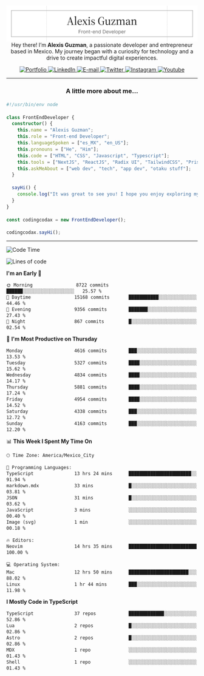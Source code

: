 <img align='right' src="./Banner.png" width="" />
<p align='center'>Hey there! I’m <strong>Alexis Guzman</strong>, a passionate developer and entrepreneur based in Mexico. My journey began with a curiosity for technology and a drive to create impactful digital experiences.</p>

<div align='center'>
  <a href='https://www.codingcodax.dev' target='_blank'>
    <img alt='Portfolio' src='https://img.shields.io/badge/Portfolio-black?logo=vercel&style=flat-square'>
  </a>
  <a href='https://linkedin.com/in/codingcodax' target='_blank'>
    <img alt='LinkedIn' src='https://img.shields.io/badge/LinkedIn-black?logo=LinkedIn&style=flat-square'>
  </a>
  <a href='mailto:hello@codingcodax.com' target='_blank'>
    <img alt='E-mail' src='https://img.shields.io/badge/Email-black?logo=Gmail&style=flat-square'>
  </a>
  <a href='https://x.com/codingcodax' target='_blank'>
    <img alt='Twitter' src='https://img.shields.io/badge/X-black?logo=X&style=flat-square'>
  </a>
  <a href='https://www.instagram.com/codingcodax' target='_blank'>
    <img alt='Instagram' src='https://img.shields.io/badge/Instagram-black?logo=Instagram&style=flat-square'>
  </a>
  <a href='https://www.youtube.com/@codingcodax' target='_blank'>
    <img alt='Youtube' src='https://img.shields.io/badge/YouTube-black?logo=Youtube&style=flat-square'>
  </a>
</div>


---

<h3 align='center'>A little more about me...</h3>

```typescript
#!/usr/bin/env node

class FrontEndDeveloper {
  constructor() {
    this.name = "Alexis Guzman";
    this.role = "Front-end Developer";
    this.languageSpoken = ["es_MX", "en_US"];
    this.pronouns = ["He", "Him"];
    this.code = ["HTML", "CSS", "Javascript", "Typescript"];
    this.tools = ["NextJS", "ReactJS", "Radix UI", "TailwindCSS", "Prisma", "Shadcn UI"];
    this.askMeAbout = ["web dev", "tech", "app dev", "otaku stuff"];
  }

  sayHi() {
    console.log("It was great to see you! I hope you enjoy exploring my work.");
  }
}

const codingcodax = new FrontEndDeveloper();

codingcodax.sayHi();
```

---

<!--START_SECTION:waka-->
![Code Time](http://img.shields.io/badge/Code%20Time-3%2C138%20hrs%2023%20mins-blue)

![Lines of code](https://img.shields.io/badge/From%20Hello%20World%20I%27ve%20Written-10.8%20million%20lines%20of%20code-blue)

**I'm an Early 🐤** 

```text
🌞 Morning                8722 commits        ██████░░░░░░░░░░░░░░░░░░░   25.57 % 
🌆 Daytime                15168 commits       ███████████░░░░░░░░░░░░░░   44.46 % 
🌃 Evening                9356 commits        ███████░░░░░░░░░░░░░░░░░░   27.43 % 
🌙 Night                  867 commits         █░░░░░░░░░░░░░░░░░░░░░░░░   02.54 % 
```
📅 **I'm Most Productive on Thursday** 

```text
Monday                   4616 commits        ███░░░░░░░░░░░░░░░░░░░░░░   13.53 % 
Tuesday                  5327 commits        ████░░░░░░░░░░░░░░░░░░░░░   15.62 % 
Wednesday                4834 commits        ████░░░░░░░░░░░░░░░░░░░░░   14.17 % 
Thursday                 5881 commits        ████░░░░░░░░░░░░░░░░░░░░░   17.24 % 
Friday                   4954 commits        ████░░░░░░░░░░░░░░░░░░░░░   14.52 % 
Saturday                 4338 commits        ███░░░░░░░░░░░░░░░░░░░░░░   12.72 % 
Sunday                   4163 commits        ███░░░░░░░░░░░░░░░░░░░░░░   12.20 % 
```


📊 **This Week I Spent My Time On** 

```text
🕑︎ Time Zone: America/Mexico_City

💬 Programming Languages: 
TypeScript               13 hrs 24 mins      ███████████████████████░░   91.94 % 
markdown.mdx             33 mins             █░░░░░░░░░░░░░░░░░░░░░░░░   03.81 % 
JSON                     31 mins             █░░░░░░░░░░░░░░░░░░░░░░░░   03.62 % 
JavaScript               3 mins              ░░░░░░░░░░░░░░░░░░░░░░░░░   00.40 % 
Image (svg)              1 min               ░░░░░░░░░░░░░░░░░░░░░░░░░   00.18 % 

🔥 Editors: 
Neovim                   14 hrs 35 mins      █████████████████████████   100.00 % 

💻 Operating System: 
Mac                      12 hrs 50 mins      ██████████████████████░░░   88.02 % 
Linux                    1 hr 44 mins        ███░░░░░░░░░░░░░░░░░░░░░░   11.98 % 
```

**I Mostly Code in TypeScript** 

```text
TypeScript               37 repos            █████████████░░░░░░░░░░░░   52.86 % 
Lua                      2 repos             █░░░░░░░░░░░░░░░░░░░░░░░░   02.86 % 
Astro                    2 repos             █░░░░░░░░░░░░░░░░░░░░░░░░   02.86 % 
MDX                      1 repo              ░░░░░░░░░░░░░░░░░░░░░░░░░   01.43 % 
Shell                    1 repo              ░░░░░░░░░░░░░░░░░░░░░░░░░   01.43 % 
```




<!--END_SECTION:waka-->

